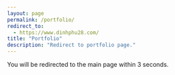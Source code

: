 ```yaml
---
layout: page
permalink: /portfolio/
redirect_to:
  - https://www.dinhphu28.com/
title: "Portfolio"
description: "Redirect to portfolio page."
---
```


You will be redirected to the main page within 3 seconds.
